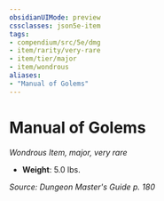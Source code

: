 ```yaml
---
obsidianUIMode: preview
cssclasses: json5e-item
tags:
- compendium/src/5e/dmg
- item/rarity/very-rare
- item/tier/major
- item/wondrous
aliases: 
- "Manual of Golems"
---
```

# Manual of Golems
*Wondrous Item, major, very rare*  

- **Weight**: 5.0 lbs.

*Source: Dungeon Master's Guide p. 180*